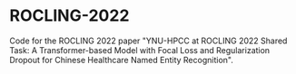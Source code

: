 # ROCLING-2022
Code for the ROCLING 2022 paper "YNU-HPCC at ROCLING 2022 Shared Task: A Transformer-based Model with Focal Loss and Regularization Dropout for Chinese Healthcare Named Entity Recognition".
